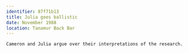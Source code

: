 ```yaml
---
identifier: 87f71b13
title: Julia goes ballistic
date: November 1988 
location: Tanamur Back Bar
---
```


``` {.treatment}
Cameron and Julia argue over their interpretations of the research. 
```
